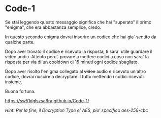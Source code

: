 # Code-1

Se stai leggendo questo messaggio significa che hai "superato" il primo "enigma", che era abbastanza semplice, credo.

In questo secondo enigma dovrai inserire un codice che hai gia' sentito da qualche parte.

Dopo aver trovato il codice e ricevuto la risposta, ti sara' utile guardare il <s>video</s> audio.
Attento pero', provare a mettere codici a caso non sara' la risposta per via di un cooldown di 15 minuti ogni codice sbagliato.

Dopo aver risolto l'enigma collegato al <s>video</s> audio e ricevuto un'altro codice, dovrai riuscire a decryptare il tutto mettendo i codici ricevuti insieme.

Buona fortuna.

https://sw51dglszsa6ra.github.io/Code-1/

_Hint: Per la fine, il Decryption Type e' AES, piu' specifico aes-256-cbc_
